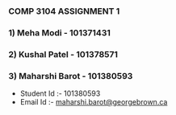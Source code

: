 ### COMP 3104 ASSIGNMENT 1

### 1) Meha Modi - 101371431

### 2) Kushal Patel - 101378571

### 3) Maharshi Barot - 101380593

- Student Id :- 101380593
- Email Id :- maharshi.barot@georgebrown.ca

